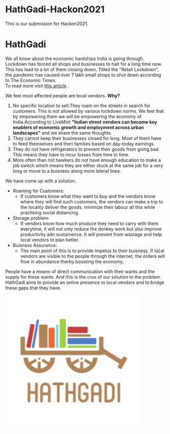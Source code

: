 # HathGadi-Hackon2021
This is our submission for Hackon2021.
# HathGadi # 
We all know about the economic hardships India is going through. Lockdown has forced all shops and businesses to halt for a long time now. This has lead to a lot of them closing down. Titled the "Retail Lockdown", the pandemic has caused over 7 lakh small shops to shut down according to The Economic Times.\
To read more visit [this article]( https://m.economictimes.com/industry/cons-products/fmcg/over-7-lakh-small-stores-may-have-shut-shop-due-to-lockdown/articleshow/76096517.cms) .

We feel most affected people are local vendors. **Why?**
1. No specific location to sell.They roam on the streets in search for customers. This is not allowed by various lockdown norms. We feel that by empowering them we will be empowering the economy of India.According to LiveMint **"Indian street vendors can become key enablers of economic growth and employment across urban landscapes"** and we share the same thoughts.
2. They cannot keep their businesses closed for long. Most of them have to feed themselves and theri families based on day-today earnings. 
3. They do not have refrigerators to prevent their goods from going bad. This means they have to incur losses from time to time.
4. More often than not hawkers do not have enough education to make a job switch which means they are either stuck at the same job for a very long or move to a buisness along more    lateral lines. 


We have come up with a solution. 
 - Roaming for Customers:
     - If customers know what they want to buy and the vendors know where they will find such customers, the vendors can make a trip to the locality deliver the goods, minimize           their labour all this while practising social distancing. 
 - Storage problem: 
    - If vendors know how much produce they need to carry with them everytime, it will not only reduce the donkey work but also improve productivity adn sustainence. It will             prevent from wastage and help local vendors to plan better.
 - Buisness Assurance:
    - The main point of this is to provide impetus to their buisness. If local vendors are visible to the people through the internet, the orders will flow in abundance therby           boosting the economy. 
   
 People have a means of direct communication with their wants and the supply for these wants. And this is the crux of our solution to the problem. HathGadi aims to provide an online presence to local vendors and to bridge these gaps that they have.
                                     
                                     
                                     
   ![HathGadi](/hathgadi_nav_circle.png)
